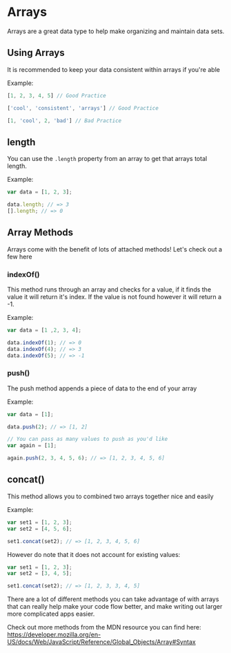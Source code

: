 # Arrays

Arrays are a great data type to help make organizing and maintain data sets.

## Using Arrays

It is recommended to keep your data consistent within arrays if you're able

Example:

```javascript
[1, 2, 3, 4, 5] // Good Practice

['cool', 'consistent', 'arrays'] // Good Practice

[1, 'cool', 2, 'bad'] // Bad Practice
```

## length

You can use the `.length` property from an array to get that arrays total length.

Example:

```javascript
var data = [1, 2, 3];

data.length; // => 3
[].length; // => 0
```

## Array Methods

Arrays come with the benefit of lots of attached methods! Let's check out a few here

### indexOf()

This method runs through an array and checks for a value, if it finds the value it will return it's index. If the value is not found however it will return a -1.

Example:

```javascript
var data = [1 ,2, 3, 4];

data.indexOf(1); // => 0
data.indexOf(4); // => 3
data.indexOf(5); // => -1
```

### push()

The push method appends a piece of data to the end of your array

Example:

```javascript
var data = [1];

data.push(2); // => [1, 2]

// You can pass as many values to push as you'd like
var again = [1];

again.push(2, 3, 4, 5, 6); // => [1, 2, 3, 4, 5, 6]
```

## concat()

This method allows you to combined two arrays together nice and easily

Example:

```javascript
var set1 = [1, 2, 3];
var set2 = [4, 5, 6];

set1.concat(set2); // => [1, 2, 3, 4, 5, 6]
```

However do note that it does not account for existing values:

```javascript
var set1 = [1, 2, 3];
var set2 = [3, 4, 5];

set1.concat(set2); // => [1, 2, 3, 3, 4, 5]
```

There are a lot of different methods you can take advantage of with arrays that can really help make your code flow better, and make writing out larger more complicated apps easier.

Check out more methods from the MDN resource you can find here:
https://developer.mozilla.org/en-US/docs/Web/JavaScript/Reference/Global_Objects/Array#Syntax